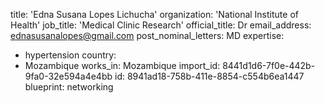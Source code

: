 title: 'Edna Susana Lopes Lichucha'
organization: 'National Institute of Health'
job_title: 'Medical Clinic Research'
official_title: Dr
email_address: ednasusanalopes@gmail.com
post_nominal_letters: MD
expertise:
  - hypertension
country:
  - Mozambique
works_in: Mozambique
import_id: 8441d1d6-7f0e-442b-9fa0-32e594a4e4bb
id: 8941ad18-758b-411e-8854-c554b6ea1447
blueprint: networking
